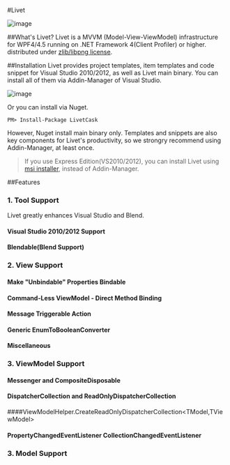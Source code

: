 #Livet

![image](http://ugaya40.net/wp-content/uploads/LivetLogo_thumb.png)

##What's Livet?
Livet is a MVVM (Model-View-ViewModel) infrastructure for WPF4/4.5 running on .NET Framework 4(Client Profiler) or higher. distributed under [zlib/libpng license](http://opensource.org/licenses/Zlib). 

##Installation
Livet provides project templates, item templates and code snippet for Visual Studio 2010/2012, as well as Livet main binary. You can install all of them via Addin-Manager of Visual Studio.

![image](http://ugaya40.net/wp-content/uploads/image_thumb1.png)

Or you can install via Nuget.

	PM> Install-Package LivetCask

However, Nuget install main binary only. Templates and snippets are also key components for Livet's productivity, so we strongry recommend using Addin-Manager, at least once. 


> If you use Express Edition(VS2010/2012), you can install Livet using [msi installer](http://visualstudiogallery.msdn.microsoft.com/ee198b62-fa45-496c-9c1c-e8f63b43f677?SRC=VSIDE), instead of Addin-Manager.

##Features

### 1. Tool Support
Livet greatly enhances Visual Studio and Blend.

#### Visual Studio 2010/2012 Support

<!--WPFでは、プロジェクトの初期設定のコストも馬鹿になりません。また、ビヘイビア・トリガー・アクションの開発にも高いコストがかかります。

Livetではプロジェクトテンプレート・アイテムテンプレートはもちろんの事、コードスニペットにて各種Commad、変更通知プロパティを提供しています。

※コードスニペットのガイドは、プロジェクトテンプレート・アイテムテンプレートにあります)-->


#### Blendable(Blend Support)

<!--LivetのView機能は極力Blendで作業しやすくなるように定義されています。
-->
### 2. View Support
<!--
Livetの特徴② – View Support
LivetのViewサポートの方針は簡単です。「バインドで解決できる箇所を増やす」- これのみです。

WPFに限らずMVVMに限らずXAML系プラットフォームの特徴を活かしたViewサポートライブラリに出来る事はもともと基本的に「Viewコントロールの機能の補完」と「バインドで解決できる場所を増やす」のみです。LivetはMVVMインフラストラクチャですから「バインドで解決できる箇所を増やす」に注力するのは至極当然と言えます。-->

#### Make "Unbindable" Properties Bindable

<!--コントロールのバインドできないプロパティ(依存関係プロパティではないプロパティ)の存在がViewModelでのViewの状態管理を苦しくする事は少なくありません。Livetではすべてのコントロールの、全ての(System.Windowsで始まる型のプロパティは除く)依存関係プロパティではないプロパティの単方向のバインドを可能にするビヘイビアとアクションを提供しています。

xxxSetStateToSourceAction (xxxコントロールからバインドソースへ値を送信)



xxxSetStateToControlBehavior (バインドソースからxxxコントロールへ値を送信)



また、TextBoxとPasswordBoxに限っては本来バインドできないプロパティを双方向バインド可能にするビヘイビアを別途用意してあります。(TextBoxBindingSupportBehavior/PasswordBoxBindingSupportBehavior)。
-->

#### Command-Less ViewModel - Direct Method Binding

<!--一般的なMVVMのサンプルとされるコードでViewからViewModelに操作を要求したい時にICommandを介するのは何故か？。

Viewの抽象化要件の上ではICommandはViewModelで意味的な操作の塊を提示するという意義があります。しかし多くの場合Viewの抽象要件は不要です。Viewの抽象化要件がなく、Modelが十分にリッチでViewModelが適切な厚さを持っている場合、ICommandはただメソッドを直接バインドできないがために存在します。

その状況(つまり多くの状況)でMVVMを適切に考慮すれば、それはむしろICommandを使わない事になるはずです。

LivetではICommandをサポートするすべてのView機能が同時にメソッドの直接バインディングをサポートしています。

代表的なそれはLivetCallMethodActionです。BlendSDKのCallMethodActionは引数はとれませんが、LivetCallMethodActionは一つの引数を取れ(ICommandと同条件)、なおかつBlendSDKのCallMethodActionより高いパフォーマンスを誇ります。

LivetCallMethodAction



後述するメッセージ機構も含めてLivetにおいてはすべてのICommandを要求するような機能が同時にメソッドの直接バインディングをサポートしていますし、開発者が独自にビヘイビア・トリガー・アクションを作成する際もメソッドの直接バインディングが簡単に実装できるようにMethodBinderという機構を用意してあります。

MethodBinderはLivetのすべてのメソッドバインディング機能で使用されています。MethodBinderをシンプルに使用するだけで、内部ではリフレクションと式木をフル活用して最大限メソッドキャッシュ管理の効率化をしてくれます。-->

#### Message Triggerable Action

<!--Livet.Behaviors.Messaging名前空間にはメッセージを受け取る事の出来るActionが用意されています。メッセージを受け取るActionは汎用性が高く、View上でEventTriggerなどから通常通りActionを起動する事も、ViewModel上のMessengerからMessageを送信して起動する事もできます。また戻り値のあるメッセージに対応したActionでは、Actionの結果が格納されたメッセージを引数にViewModelのメソッドやコマンドを呼び出すこともできます。

PrismのInteractionRequestと似た機構ですが、決定的に異なるのはメッセージをView上でも定義可能なところとコールバックをコマンド呼び出しだけではなくメソッドでも可能な所です。View上でメッセージが定義できる事で実装上の制約からくるViewとViewModel間の不要な通信を抑える事ができます。

メッセージを受け取るアクションは、通常通りのアクションとして使う事も、ViewModel→View方向の通知手段として使う事も出来ます。

Clickイベントを切っ掛けに確認ダイアログを呼び出し、結果をViewModelのRequestCloseメソッドを呼び出すことで通知



ViewModelのMessengerから”Info”というキーでメッセージが飛んできた場合、情報ダイアログを表示

View側



ViewModel側



Livetに標準で定義されているメッセージとアクションの組み合わせには、確認・情報ダイアログ・ファイルダイアログ・画面遷移・フォルダーダイアログ(Windows API Code Packを参照しているためLivet.Extensionsという別アセンブリに定義)などがあります。

Livet.Extensionsのフォルダー選択メッセージとアクションは、Vista以前と以降でTaskDialogとFolderBrowserDialogを自動で切り替えて使用できる



また、開発者が簡単にメッセージ対応アクション・メッセージを定義できるように、アイテムテンプレートに相互作用アクションとメッセージのテンプレートをそれぞれ用意してあります。-->

#### Generic EnumToBooleanConverter
<!--
View抽象化要件がない場合、Converterを使わなければならない箇所は限られては来ますが、しかしそれでもViewModelの使いまわしをしたい等の場合にIValueConverterを必要とする場合があります。LivetではSystem.Windows名前空間配下の全てのEnum型をbooleanと相互変換するIValueConverterを用意してあります。-->



#### Miscellaneous 
<!--Blend SDKのDataTriggerは初期値に対応していません。その対処として初期値に対応するLivetDataTrigger、フォーカスを制御するSetFocusAction、Windowのクローズキャンセルや、クローズキャンセル可否判断をViewModelに委譲する事が出来るWindowCloseCancelBehavior、RoutedEventTrigger、DataContextがIDisposableであった場合DataContextをDisposeするDataContextDisposeActionなどを用意してあります。-->

### 3. ViewModel Support

<!--LivetのViewModelサポート機能は、ViewとModelを極力PDSにそってデザインした場合に必然的に薄くなるViewModel、そしてその薄くなったViewModelが多くの開発シナリオで多用するであろう機能を前提にデザインしてあります。-->

#### Messenger and CompositeDisposable

<!--Messengerは前述のView機能 – メッセージを受け取るアクションに、ViewModelからメッセージを伝えるために用意されています。CompositeDisposableはIEnumerable<IDisposable>型で、ViewModelがDisposeされる際に同時に破棄したいリソースを格納するために使用されます。LivetのViewModel機能を使用する場合は、ViewModelと一緒に破棄したいリソースは基本的にViewModelのCompositeDisposableに格納する事になります。

ReactiveExtensionsと併用する場合には、RxのCompositeDisposableをLivetのViewModelのCompositeDisposableに放り込んでやるとよいでしょう。-->

#### DispatcherCollection and ReadOnlyDispatcherCollection

<!--
DispatcherCollectionは、既存の変更通知コレクションをコンストラクタの引数にとり、その変更通知を指定されたDispatcher上で行うコレクションです。ReadOnlyDispatcherCollection、DispatcherCollectionをコンストラクタの引数にとる読み取り専用ラッパーとなります。
-->
####ViewModelHelper.CreateReadOnlyDispatcherCollection<TModel,TViewModel>

<!--
CreateReadOnlyDispatcherCollectionを使用すると、Modelの変更通知コレクションを指定し、そのModelのコレクションの変更と連動するReadOnlyDispatcherCollectionを生成できます。Func<TModel,TViewModel>を指定してTModel型とTViewModel型の相互変換を行います。



CreateReadOnlyDispatcherCollectionを使用して生成されたTViewModelの要素がIDisposableであった場合、sourceコレクションからRemoveされた場合など要素削除時にはDisposeが呼ばれます。

生成されたコレクションのDisposeを呼ぶことで、ソースコレクションとの連動は解除され、TViewModelがIDisposableであった場合は生成されたTViewModel型に対してDiposeが呼ばれます。-->

#### PropertyChangedEventListener CollectionChangedEventListener

<!--Modelのイベントを監視するのはViewModelの大きな役目です。しかしC#ではイベントハンドラの監視と解除を以下のような構文で行えません。



Livetでは特に煩雑になりがちなPropertyChangedイベントの監視と解除を容易にするため、PropertyChangedEventListenerクラスを用意してあります。

様々な形でのPropertyChangedイベントハンドリング



CollectionChangedEventListenerはそのコレクション変更通知版です。PropertyChangedEventListenerほど多機能ではありませんが似た様な事が可能です。

また、汎用EventListenerとしてEventListenerを用意してあります。



EventListenerやPropertyChangedEventListener/CollectionChangedEventListenerはIDisposable型であり、Disposeする事でハンドラの監視を解除します。

ViewModelのCompositeDisposableに放り込んでおけば何も考えずともイベントハンドラの監視解除が行えます。-->

### 3. Model Support
<!--ModelはMVVMの関心領域ではないため、Livetでも特に手厚いサポートはありません。

しかし最低限の機能として、変更通知イベント基底クラスとなるNotificationObjectと、スレッドセーフな変更通知コレクションであるObservableSynchronizedCollectionを用意してあります。

ObservableSyncronizedCollectionはMonitorベースのスレッドセーフなコレクションではなく、ReaderWriterLockSlimによるスレッドセーフなコレクションであり、読み書きが等しく複数スレッドから煩雑に行われるシナリオにおいて、パフォーマンスと変更通知のタイミングの偏りのバランスが良い様に設計されています。

前述したViewModelのDispatcherCollectionはただのラッパーであるため、Modelでは通常のObservableCollectionとObservableSyncronizedCollectionを用途に応じて使い分け、それをViewModelでは同様に扱う事ができます。-->

 
